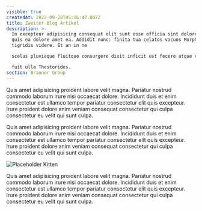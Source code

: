 ```yaml
---
visible: true
createdAt: 2022-09-28T05:16:47.807Z
title: Zweiter Blog Artikel
description: >-
  In excepteur adipisicing consequat elit sunt esse officia sint dolore sunt
  quis ea dolore amet ea. Addidit nunc: finita tua celatos vacuos Morpheus
  tigridis videre. Et an in ne

  scelus pluviaque fluitque consurgere dixit inficit est fecere atque voce perque

  fuit ulla Thestorides.
section: Branner Group
---
```

Quis amet adipisicing proident labore velit magna. Pariatur nostrud commodo laborum irure nisi occaecat dolore. Incididunt duis et enim consectetur est ullamco tempor pariatur consectetur elit quis excepteur. Irure proident dolore anim veniam consequat consectetur qui culpa consectetur eu velit qui sunt culpa.

Quis amet adipisicing proident labore velit magna. Pariatur nostrud commodo laborum irure nisi occaecat dolore. Incididunt duis et enim consectetur est ullamco tempor pariatur consectetur elit quis excepteur. Irure proident dolore anim veniam consequat consectetur qui culpa consectetur eu velit qui sunt culpa.



![Placeholder Kitten](https://placekitten.com/800/400)



Quis amet adipisicing proident labore velit magna. Pariatur nostrud commodo laborum irure nisi occaecat dolore. Incididunt duis et enim consectetur est ullamco tempor pariatur consectetur elit quis excepteur. Irure proident dolore anim veniam consequat consectetur qui culpa consectetur eu velit qui sunt culpa.